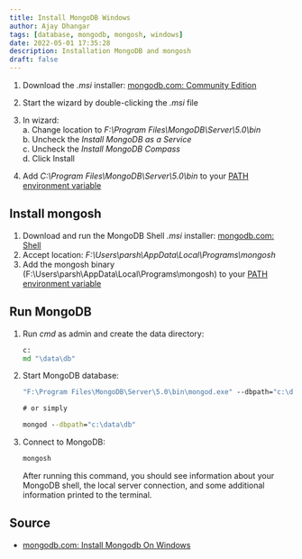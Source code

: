 ```yaml
---
title: Install MongoDB Windows
author: Ajay Dhangar
tags: [database, mongodb, mongosh, windows]
date: 2022-05-01 17:35:28
description: Installation MongoDB and mongosh
draft: false
---
```


1. Download the _.msi_ installer: <a href='https://www.mongodb.com/try/download/community?tck=docs_server' class='external'>mongodb.com: Community Edition</a>
<!--truncate-->
2. Start the wizard by double-clicking the _.msi_ file
3. In wizard:  
   a. Change location to _F:\Program Files\MongoDB\Server\5.0\bin_  
   b. Uncheck the _Install MongoDB as a Service_  
   c. Uncheck the _Install MongoDB Compass_  
   d. Click Install

4. Add _C:\Program Files\MongoDB\Server\5.0\bin_ to your <a href="/docs/workplace/windows/set-environment-variable-windows">PATH environment variable</a>

## Install mongosh

1. Download and run the MongoDB Shell _.msi_ installer: <a href='https://www.mongodb.com/try/download/shell?jmp=docs' class='external'>mongodb.com: Shell</a>
2. Accept location: _F:\Users\parsh\AppData\Local\Programs\mongosh_
3. Add the mongosh binary (F:\Users\parsh\AppData\Local\Programs\mongosh\) to your <a href="/docs/workplace/windows/set-environment-variable-windows">PATH environment variable</a>

## Run MongoDB

1. Run _cmd_ as admin and create the data directory:

   ```cmd title="cmd"
   c:
   md "\data\db"
   ```

2. Start MongoDB database:

   ```cmd title="cmd"
   "F:\Program Files\MongoDB\Server\5.0\bin\mongod.exe" --dbpath="c:\data\db"

   # or simply

   mongod --dbpath="c:\data\db"
   ```

3. Connect to MongoDB:

   ```cmd title="cmd"
   mongosh
   ```

   After running this command, you should see information about your MongoDB shell, the local server connection, and some additional information printed to the terminal.

## Source

- <a href='https://www.mongodb.com/docs/manual/tutorial/install-mongodb-on-windows/' class='external'>mongodb.com: Install Mongodb On Windows</a>
